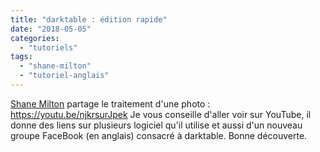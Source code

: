 ```yaml
---
title: "darktable : édition rapide"
date: "2018-05-05"
categories: 
  - "tutoriels"
tags: 
  - "shane-milton"
  - "tutoriel-anglais"
---
```


[Shane Milton](https://www.youtube.com/channel/UC9Xdl6CglNwxCZqvwKuE9TA) partage le traitement d'une photo : https://youtu.be/njkrsurJpek Je vous conseille d'aller voir sur YouTube, il donne des liens sur plusieurs logiciel qu'il utilise et aussi d'un nouveau groupe FaceBook (en anglais) consacré à darktable. Bonne découverte.
